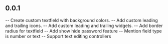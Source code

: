 ## 0.0.1

-- Create custom textfield with background colors.
-- Add custom leading and trailing icons.
-- Add custom leading and trailing widgets.
-- Add border radius for textfield
-- Add show hide password feature
-- Mention field type is number or text
-- Support text editing controllers
